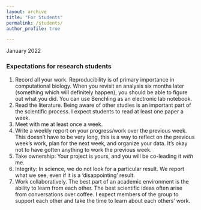 ```yaml
---
layout: archive
title: "For Students"
permalink: /students/
author_profile: true

---
```

January 2022

### Expectations for research students

1. Record all your work. Reproducibility is of primary importance in computational biology. When you revisit an analysis six months later (something which will definitely happen), you should be able to figure out what you did. You can use Benchling as an electronic lab notebook.
2. Read the literature. Being aware of other studies is an important part of the scientific process. I expect students to read at least one paper a week.
3. Meet with me at least once a week.
4. Write a weekly report on your progress/work over the previous week. This doesn’t have to be very long, this is a way to reflect on the previous week’s work, plan for the next week, and organize your data. It’s okay not to have gotten anything to work the previous week.
5. Take ownership: Your project is yours, and you will be co-leading it *with* me.
6. Integrity: In science, we do not look for a particular result. We report what we see, even if it is a ‘disappointing’ result.
7. Work collaboratively. The best part of an academic environment is the ability to learn from each other. The best scientific ideas often arise from conversations over coffee. I expect members of the group to support each other and take the time to learn about each others’ work. 
